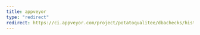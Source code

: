```yaml
---
title: appveyor
type: "redirect"
redirect: https://ci.appveyor.com/project/potatoqualitee/dbachecks/history
---
```

